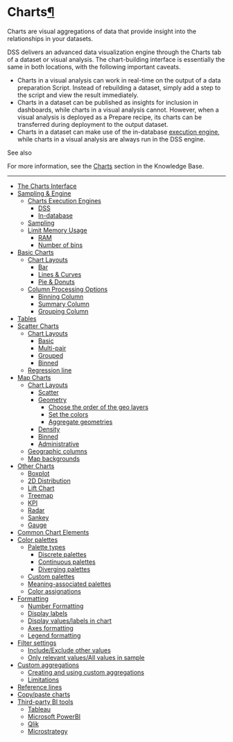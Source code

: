 Charts[¶](#charts "Permalink to this heading")
==============================================


Charts are visual aggregations of data that provide insight into the relationships in your datasets.


DSS delivers an advanced data visualization engine through the Charts tab of a dataset or visual analysis. The chart\-building interface is essentially the same in both locations, with the following important caveats.


* Charts in a visual analysis can work in real\-time on the output of a data preparation Script. Instead of rebuilding a dataset, simply add a step to the script and view the result immediately.
* Charts in a dataset can be published as insights for inclusion in dashboards, while charts in a visual analysis cannot. However, when a visual analysis is deployed as a Prepare recipe, its charts can be transferred during deployment to the output dataset.
* Charts in a dataset can make use of the in\-database [execution engine](sampling.html), while charts in a visual analysis are always run in the DSS engine.



See also


For more information, see the [Charts](https://knowledge.dataiku.com/latest/data-viz/charts/index.html) section in the Knowledge Base.





---



* [The Charts Interface](interface.html)
* [Sampling \& Engine](sampling.html)
	+ [Charts Execution Engines](sampling.html#charts-execution-engines)
		- [DSS](sampling.html#dss)
		- [In\-database](sampling.html#in-database)
	+ [Sampling](sampling.html#sampling)
	+ [Limit Memory Usage](sampling.html#limit-memory-usage)
		- [RAM](sampling.html#ram)
		- [Number of bins](sampling.html#number-of-bins)
* [Basic Charts](charts-basics.html)
	+ [Chart Layouts](charts-basics.html#chart-layouts)
		- [Bar](charts-basics.html#bar)
		- [Lines \& Curves](charts-basics.html#lines-curves)
		- [Pie \& Donuts](charts-basics.html#pie-donuts)
	+ [Column Processing Options](charts-basics.html#column-processing-options)
		- [Binning Column](charts-basics.html#binning-column)
		- [Summary Column](charts-basics.html#summary-column)
		- [Grouping Column](charts-basics.html#grouping-column)
* [Tables](charts-tables.html)
* [Scatter Charts](charts-scatters.html)
	+ [Chart Layouts](charts-scatters.html#chart-layouts)
		- [Basic](charts-scatters.html#basic)
		- [Multi\-pair](charts-scatters.html#multi-pair)
		- [Grouped](charts-scatters.html#grouped)
		- [Binned](charts-scatters.html#binned)
	+ [Regression line](charts-scatters.html#regression-line)
* [Map Charts](charts-maps.html)
	+ [Chart Layouts](charts-maps.html#chart-layouts)
		- [Scatter](charts-maps.html#scatter)
		- [Geometry](charts-maps.html#geometry)
			* [Choose the order of the geo layers](charts-maps.html#choose-the-order-of-the-geo-layers)
			* [Set the colors](charts-maps.html#set-the-colors)
			* [Aggregate geometries](charts-maps.html#aggregate-geometries)
		- [Density](charts-maps.html#density)
		- [Binned](charts-maps.html#binned)
		- [Administrative](charts-maps.html#administrative)
	+ [Geographic columns](charts-maps.html#geographic-columns)
	+ [Map backgrounds](charts-maps.html#map-backgrounds)
* [Other Charts](charts-other.html)
	+ [Boxplot](charts-other.html#boxplot)
	+ [2D Distribution](charts-other.html#d-distribution)
	+ [Lift Chart](charts-other.html#lift-chart)
	+ [Treemap](charts-other.html#treemap)
	+ [KPI](charts-other.html#kpi)
	+ [Radar](charts-other.html#radar)
	+ [Sankey](charts-other.html#sankey)
	+ [Gauge](charts-other.html#gauge)
* [Common Chart Elements](common.html)
* [Color palettes](palettes.html)
	+ [Palette types](palettes.html#palette-types)
		- [Discrete palettes](palettes.html#discrete-palettes)
		- [Continuous palettes](palettes.html#continuous-palettes)
		- [Diverging palettes](palettes.html#diverging-palettes)
	+ [Custom palettes](palettes.html#custom-palettes)
	+ [Meaning\-associated palettes](palettes.html#meaning-associated-palettes)
	+ [Color assignations](palettes.html#color-assignations)
* [Formatting](formatting.html)
	+ [Number Formatting](formatting.html#number-formatting)
	+ [Display labels](formatting.html#display-labels)
	+ [Display values/labels in chart](formatting.html#display-values-labels-in-chart)
	+ [Axes formatting](formatting.html#axes-formatting)
	+ [Legend formatting](formatting.html#legend-formatting)
* [Filter settings](filter-settings.html)
	+ [Include/Exclude other values](filter-settings.html#include-exclude-other-values)
	+ [Only relevant values/All values in sample](filter-settings.html#only-relevant-values-all-values-in-sample)
* [Custom aggregations](custom-aggregations.html)
	+ [Creating and using custom aggregations](custom-aggregations.html#creating-and-using-custom-aggregations)
	+ [Limitations](custom-aggregations.html#limitations)
* [Reference lines](reference-lines.html)
* [Copy/paste charts](copy-paste.html)
* [Third\-party BI tools](third-party-bi-tools.html)
	+ [Tableau](third-party-bi-tools.html#tableau)
	+ [Microsoft PowerBI](third-party-bi-tools.html#microsoft-powerbi)
	+ [Qlik](third-party-bi-tools.html#qlik)
	+ [Microstrategy](third-party-bi-tools.html#microstrategy)